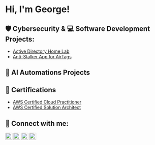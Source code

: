 <h1>Hi, I'm George! </h1>

<h2>🛡️ Cybersecurity & 💻 Software Development Projects:</h2>

  - [Active Directory Home Lab](https://github.com/george-abaidoo/ActiveDirectoryLab)
  - [Anti-Stalker App for AirTags](https://github.com/george-abaidoo/LABURL)
 
<h2>🤖 AI Automations Projects</h2>


<h2>📜 Certifications </h2>

  - [AWS Certified Cloud Practitioner](https://github.com/george-abaidoo/LABURL)
  - [AWS Certified Solution Architect](https://github.com/george-abaidoo/LABURL)



<h2> 🤳 Connect with me:</h2>

[<img align="left" alt="JoshMadakor | YouTube" width="22px" src="https://cdn.jsdelivr.net/npm/simple-icons@v3/icons/youtube.svg" />][youtube]
[<img align="left" alt="JoshMadakor | Twitter" width="22px" src="https://cdn.jsdelivr.net/npm/simple-icons@v3/icons/twitter.svg" />][twitter]
[<img align="left" alt="JoshMadakor | LinkedIn" width="22px" src="https://cdn.jsdelivr.net/npm/simple-icons@v3/icons/linkedin.svg" />][linkedin]
[<img align="left" alt="JoshMadakor | Instagram" width="22px" src="https://cdn.jsdelivr.net/npm/simple-icons@v3/icons/instagram.svg" />][instagram]

[twitter]: https://twitter.com/jephersyn
[youtube]: https://www.youtube.com/c/george_abaidoo
[instagram]: https://www.instagram.com/_jephersyn_/
[linkedin]: https://linkedin.com/in/george.abaidoo

<!--
**joshmadakor1/joshmadakor1** is a ✨ _special_ ✨ repository because its `README.md` (this file) appears on your GitHub profile.

Here are some ideas to get you started:

- 🔭 I’m currently working on ...
- 🌱 I’m currently learning ...
- 👯 I’m looking to collaborate on ...
- 🤔 I’m looking for help with ...
- 💬 Ask me about ...
- 📫 How to reach me: ...
- 😄 Pronouns: ...
- ⚡ Fun fact: ...
-->
